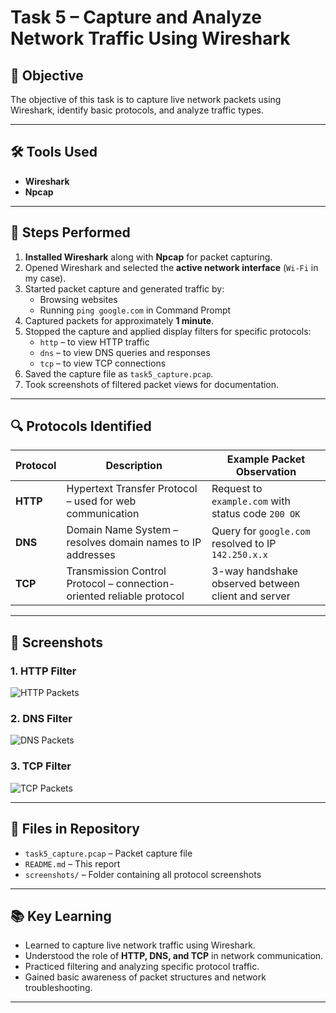 # Task 5 – Capture and Analyze Network Traffic Using Wireshark

## 📌 Objective
The objective of this task is to capture live network packets using Wireshark, identify basic protocols, and analyze traffic types.

---

## 🛠 Tools Used
- **Wireshark** 
- **Npcap** 

---

## 📂 Steps Performed

1. **Installed Wireshark** along with **Npcap** for packet capturing.
2. Opened Wireshark and selected the **active network interface** (`Wi-Fi` in my case).
3. Started packet capture and generated traffic by:
   - Browsing websites
   - Running `ping google.com` in Command Prompt
4. Captured packets for approximately **1 minute**.
5. Stopped the capture and applied display filters for specific protocols:
   - `http` – to view HTTP traffic
   - `dns` – to view DNS queries and responses
   - `tcp` – to view TCP connections
6. Saved the capture file as `task5_capture.pcap`.
7. Took screenshots of filtered packet views for documentation.

---

## 🔍 Protocols Identified

| Protocol | Description | Example Packet Observation |
|----------|-------------|-----------------------------|
| **HTTP** | Hypertext Transfer Protocol – used for web communication | Request to `example.com` with status code `200 OK` |
| **DNS** | Domain Name System – resolves domain names to IP addresses | Query for `google.com` resolved to IP `142.250.x.x` |
| **TCP** | Transmission Control Protocol – connection-oriented reliable protocol | 3-way handshake observed between client and server |

---

## 📸 Screenshots

### 1. HTTP Filter
![HTTP Packets](screenshots/http.png)

### 2. DNS Filter
![DNS Packets](screenshots/dns.png)

### 3. TCP Filter
![TCP Packets](screenshots/tcp.png)

---

## 📁 Files in Repository
- `task5_capture.pcap` – Packet capture file
- `README.md` – This report
- `screenshots/` – Folder containing all protocol screenshots

---

## 📚 Key Learning
- Learned to capture live network traffic using Wireshark.
- Understood the role of **HTTP, DNS, and TCP** in network communication.
- Practiced filtering and analyzing specific protocol traffic.
- Gained basic awareness of packet structures and network troubleshooting.

---
